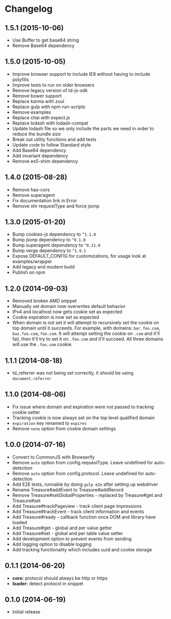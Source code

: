 # Changelog

## 1.5.1 (2015-10-06)

* Use Buffer to get base64 string
* Remove Base64 dependency

## 1.5.0 (2015-10-05)

* Improve browser support to include IE8 without having to include polyfills
* Improve tests to run on older browsers
* Remove legacy version of td-js-sdk
* Remove bower support
* Replace karma with zuul
* Replace gulp with npm run-scripts
* Remove examples
* Replace chai with expect.js
* Replace lodash with lodash-compat
* Update lodash file so we only include the parts we need in order to reduce the bundle size
* Break out utility functions and add tests
* Update code to follow Standard style
* Add Base64 dependency
* Add invariant dependency
* Remove es5-shim dependency

## 1.4.0 (2015-08-28)

* Remove has-cors
* Remove superagent
* Fix documentation link in Error
* Remove xhr requestType and force jsonp

## 1.3.0 (2015-01-20)

* Bump cookies-js dependency to `^1.1.0`
* Bump jsonp dependency to `^0.1.0`
* Bump superagent dependency to `^0.21.0`
* Bump verge dependency to `^1.9.1`
* Expose DEFAULT_CONFIG for customizations, for usage look at examples/wrapper
* Add legacy and modern build
* Publish on npm

## 1.2.0 (2014-09-03)

* Removed broken AMD snippet
* Manually set domain now overwrites default behavior
* IPv4 and localhost now gets cookie set as expected
* Cookie expiration is now set as expected
* When domain is not set it will attempt to recursively set the cookie on top domain until it succeeds. For example, with domains: `bar.foo.com`, `baz.foo.com`, `foo.com`. It will attempt setting the cookie on `.com` and it'll fail, then it'll try to set it on `.foo.com` and it'll succeed. All three domains will use the `.foo.com` cookie.

## 1.1.1 (2014-08-18)

* td_referrer was not being set correctly, it should be using `document.referrer`

## 1.1.0 (2014-08-06)

* Fix issue where domain and expiration were not passed to tracking cookie setter
* Tracking cookie is now always set on the top level qualified domain
* `expiration` key renamed to `expires`
* Remove `none` option from cookie domain settings

## 1.0.0 (2014-07-16)

* Convert to CommonJS with Browserify
* Remove `auto` option from config.requestType. Leave undefined for auto-detection
* Remove `auto` option from config.protocol. Leave undefined for auto-detection
* Add E2E tests, runnable by doing `gulp e2e` after setting up webdriver
* Rename Treasure#addEvent to Treasure#addRecord
* Remove Treasure#setGlobalProperties - replaced by Treasure#get and Treasure#set
* Add Treasure#trackPageview - track client page impressions
* Add Treasure#trackEvent - track client information and events
* Add Treasure#ready - callback function once DOM and library have loaded
* Add Treasure#get - global and per value getter
* Add Treasure#set - global and per table value setter
* Add development option to prevent events from sending
* Add logging option to disable logging
* Add tracking functionality which includes uuid and cookie storage

## 0.1.1 (2014-06-20)

* **core:** protocol should always be http or https
* **loader:** detect protocol in snippet

## 0.1.0 (2014-06-19)

* Initial release
